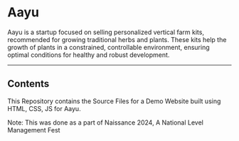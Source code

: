 # Aayu

Aayu is a startup focused on selling personalized vertical farm kits, recommended for growing traditional herbs and plants. These kits help the growth of plants in a constrained, controllable environment, ensuring optimal conditions for healthy and robust development.

--------------------------------

## Contents
This Repository contains the Source Files for a Demo Website built using HTML, CSS, JS for Aayu.

Note: This was done as a part of  Naissance 2024, A National Level Management Fest
